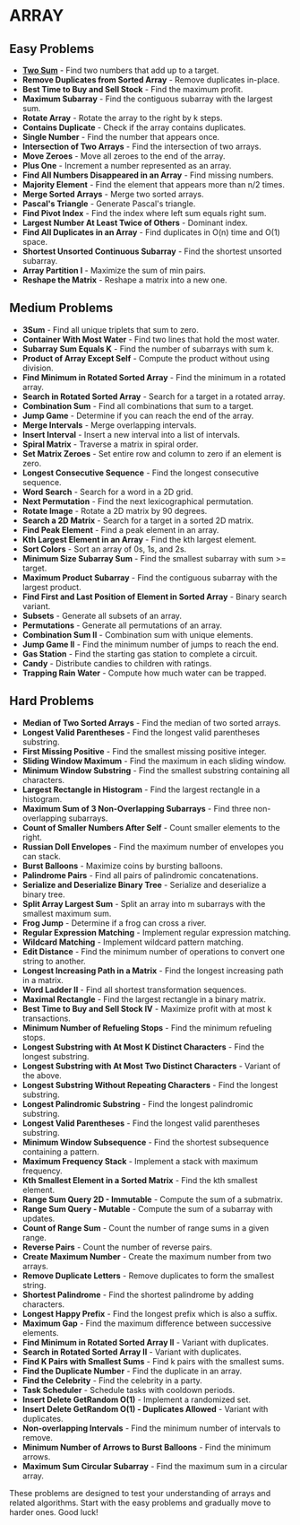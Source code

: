 # ARRAY

## Easy Problems

- **[Two Sum](./TwoSum/TwoSum.rb)** - Find two numbers that add up to a target.
- **Remove Duplicates from Sorted Array** - Remove duplicates in-place.
- **Best Time to Buy and Sell Stock** - Find the maximum profit.
- **Maximum Subarray** - Find the contiguous subarray with the largest sum.
- **Rotate Array** - Rotate the array to the right by k steps.
- **Contains Duplicate** - Check if the array contains duplicates.
- **Single Number** - Find the number that appears once.
- **Intersection of Two Arrays** - Find the intersection of two arrays.
- **Move Zeroes** - Move all zeroes to the end of the array.
- **Plus One** - Increment a number represented as an array.
- **Find All Numbers Disappeared in an Array** - Find missing numbers.
- **Majority Element** - Find the element that appears more than n/2 times.
- **Merge Sorted Arrays** - Merge two sorted arrays.
- **Pascal's Triangle** - Generate Pascal's triangle.
- **Find Pivot Index** - Find the index where left sum equals right sum.
- **Largest Number At Least Twice of Others** - Dominant index.
- **Find All Duplicates in an Array** - Find duplicates in O(n) time and O(1) space.
- **Shortest Unsorted Continuous Subarray** - Find the shortest unsorted subarray.
- **Array Partition I** - Maximize the sum of min pairs.
- **Reshape the Matrix** - Reshape a matrix into a new one.

## Medium Problems

- **3Sum** - Find all unique triplets that sum to zero.
- **Container With Most Water** - Find two lines that hold the most water.
- **Subarray Sum Equals K** - Find the number of subarrays with sum k.
- **Product of Array Except Self** - Compute the product without using division.
- **Find Minimum in Rotated Sorted Array** - Find the minimum in a rotated array.
- **Search in Rotated Sorted Array** - Search for a target in a rotated array.
- **Combination Sum** - Find all combinations that sum to a target.
- **Jump Game** - Determine if you can reach the end of the array.
- **Merge Intervals** - Merge overlapping intervals.
- **Insert Interval** - Insert a new interval into a list of intervals.
- **Spiral Matrix** - Traverse a matrix in spiral order.
- **Set Matrix Zeroes** - Set entire row and column to zero if an element is zero.
- **Longest Consecutive Sequence** - Find the longest consecutive sequence.
- **Word Search** - Search for a word in a 2D grid.
- **Next Permutation** - Find the next lexicographical permutation.
- **Rotate Image** - Rotate a 2D matrix by 90 degrees.
- **Search a 2D Matrix** - Search for a target in a sorted 2D matrix.
- **Find Peak Element** - Find a peak element in an array.
- **Kth Largest Element in an Array** - Find the kth largest element.
- **Sort Colors** - Sort an array of 0s, 1s, and 2s.
- **Minimum Size Subarray Sum** - Find the smallest subarray with sum >= target.
- **Maximum Product Subarray** - Find the contiguous subarray with the largest product.
- **Find First and Last Position of Element in Sorted Array** - Binary search variant.
- **Subsets** - Generate all subsets of an array.
- **Permutations** - Generate all permutations of an array.
- **Combination Sum II** - Combination sum with unique elements.
- **Jump Game II** - Find the minimum number of jumps to reach the end.
- **Gas Station** - Find the starting gas station to complete a circuit.
- **Candy** - Distribute candies to children with ratings.
- **Trapping Rain Water** - Compute how much water can be trapped.

## Hard Problems

- **Median of Two Sorted Arrays** - Find the median of two sorted arrays.
- **Longest Valid Parentheses** - Find the longest valid parentheses substring.
- **First Missing Positive** - Find the smallest missing positive integer.
- **Sliding Window Maximum** - Find the maximum in each sliding window.
- **Minimum Window Substring** - Find the smallest substring containing all characters.
- **Largest Rectangle in Histogram** - Find the largest rectangle in a histogram.
- **Maximum Sum of 3 Non-Overlapping Subarrays** - Find three non-overlapping subarrays.
- **Count of Smaller Numbers After Self** - Count smaller elements to the right.
- **Russian Doll Envelopes** - Find the maximum number of envelopes you can stack.
- **Burst Balloons** - Maximize coins by bursting balloons.
- **Palindrome Pairs** - Find all pairs of palindromic concatenations.
- **Serialize and Deserialize Binary Tree** - Serialize and deserialize a binary tree.
- **Split Array Largest Sum** - Split an array into m subarrays with the smallest maximum sum.
- **Frog Jump** - Determine if a frog can cross a river.
- **Regular Expression Matching** - Implement regular expression matching.
- **Wildcard Matching** - Implement wildcard pattern matching.
- **Edit Distance** - Find the minimum number of operations to convert one string to another.
- **Longest Increasing Path in a Matrix** - Find the longest increasing path in a matrix.
- **Word Ladder II** - Find all shortest transformation sequences.
- **Maximal Rectangle** - Find the largest rectangle in a binary matrix.
- **Best Time to Buy and Sell Stock IV** - Maximize profit with at most k transactions.
- **Minimum Number of Refueling Stops** - Find the minimum refueling stops.
- **Longest Substring with At Most K Distinct Characters** - Find the longest substring.
- **Longest Substring with At Most Two Distinct Characters** - Variant of the above.
- **Longest Substring Without Repeating Characters** - Find the longest substring.
- **Longest Palindromic Substring** - Find the longest palindromic substring.
- **Longest Valid Parentheses** - Find the longest valid parentheses substring.
- **Minimum Window Subsequence** - Find the shortest subsequence containing a pattern.
- **Maximum Frequency Stack** - Implement a stack with maximum frequency.
- **Kth Smallest Element in a Sorted Matrix** - Find the kth smallest element.
- **Range Sum Query 2D - Immutable** - Compute the sum of a submatrix.
- **Range Sum Query - Mutable** - Compute the sum of a subarray with updates.
- **Count of Range Sum** - Count the number of range sums in a given range.
- **Reverse Pairs** - Count the number of reverse pairs.
- **Create Maximum Number** - Create the maximum number from two arrays.
- **Remove Duplicate Letters** - Remove duplicates to form the smallest string.
- **Shortest Palindrome** - Find the shortest palindrome by adding characters.
- **Longest Happy Prefix** - Find the longest prefix which is also a suffix.
- **Maximum Gap** - Find the maximum difference between successive elements.
- **Find Minimum in Rotated Sorted Array II** - Variant with duplicates.
- **Search in Rotated Sorted Array II** - Variant with duplicates.
- **Find K Pairs with Smallest Sums** - Find k pairs with the smallest sums.
- **Find the Duplicate Number** - Find the duplicate in an array.
- **Find the Celebrity** - Find the celebrity in a party.
- **Task Scheduler** - Schedule tasks with cooldown periods.
- **Insert Delete GetRandom O(1)** - Implement a randomized set.
- **Insert Delete GetRandom O(1) - Duplicates Allowed** - Variant with duplicates.
- **Non-overlapping Intervals** - Find the minimum number of intervals to remove.
- **Minimum Number of Arrows to Burst Balloons** - Find the minimum arrows.
- **Maximum Sum Circular Subarray** - Find the maximum sum in a circular array.

These problems are designed to test your understanding of arrays and related algorithms. Start with the easy problems and gradually move to harder ones. Good luck!
